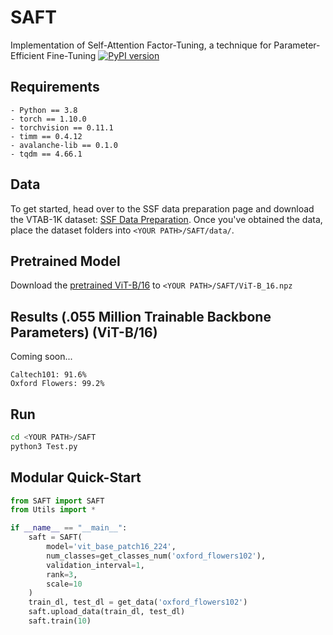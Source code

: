 # SAFT
Implementation of Self-Attention Factor-Tuning, a technique for Parameter-Efficient Fine-Tuning 
[![PyPI version](https://badge.fury.io/py/saft.svg)](https://badge.fury.io/py/saft)

## Requirements
```
- Python == 3.8
- torch == 1.10.0
- torchvision == 0.11.1
- timm == 0.4.12
- avalanche-lib == 0.1.0
- tqdm == 4.66.1
```

## Data
To get started, head over to the SSF data preparation page and download the VTAB-1K dataset: [SSF Data Preparation](https://github.com/dongzelian/SSF#data-preparation). Once you've obtained the data, place the dataset folders into `<YOUR PATH>/SAFT/data/`.

## Pretrained Model
Download the [pretrained ViT-B/16](https://storage.googleapis.com/vit_models/imagenet21k/ViT-B_16.npz) to `<YOUR PATH>/SAFT/ViT-B_16.npz`


## Results (.055 Million Trainable Backbone Parameters) (ViT-B/16)
Coming soon...
```
Caltech101: 91.6%
Oxford Flowers: 99.2%
```

## Run
```sh
cd <YOUR PATH>/SAFT
python3 Test.py
```

## Modular Quick-Start
```python
from SAFT import SAFT
from Utils import *

if __name__ == "__main__":
    saft = SAFT(
        model='vit_base_patch16_224',
        num_classes=get_classes_num('oxford_flowers102'),
        validation_interval=1,
        rank=3,
        scale=10
    )
    train_dl, test_dl = get_data('oxford_flowers102')
    saft.upload_data(train_dl, test_dl)
    saft.train(10)
```

